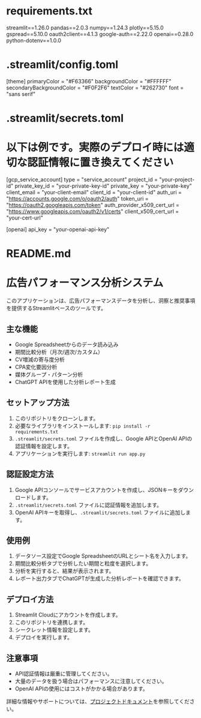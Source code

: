 # requirements.txt
streamlit==1.26.0
pandas==2.0.3
numpy==1.24.3
plotly==5.15.0
gspread==5.10.0
oauth2client==4.1.3
google-auth==2.22.0
openai==0.28.0
python-dotenv==1.0.0

# .streamlit/config.toml
[theme]
primaryColor = "#F63366"
backgroundColor = "#FFFFFF"
secondaryBackgroundColor = "#F0F2F6"
textColor = "#262730"
font = "sans serif"

# .streamlit/secrets.toml
# 以下は例です。実際のデプロイ時には適切な認証情報に置き換えてください
[gcp_service_account]
type = "service_account"
project_id = "your-project-id"
private_key_id = "your-private-key-id"
private_key = "your-private-key"
client_email = "your-client-email"
client_id = "your-client-id"
auth_uri = "https://accounts.google.com/o/oauth2/auth"
token_uri = "https://oauth2.googleapis.com/token"
auth_provider_x509_cert_url = "https://www.googleapis.com/oauth2/v1/certs"
client_x509_cert_url = "your-cert-url"

[openai]
api_key = "your-openai-api-key"

# README.md
# 広告パフォーマンス分析システム

このアプリケーションは、広告パフォーマンスデータを分析し、洞察と推奨事項を提供するStreamlitベースのツールです。

## 主な機能
- Google Spreadsheetからのデータ読み込み
- 期間比較分析（月次/週次/カスタム）
- CV増減の寄与度分析
- CPA変化要因分析
- 媒体グループ・パターン分析
- ChatGPT APIを使用した分析レポート生成

## セットアップ方法
1. このリポジトリをクローンします。
2. 必要なライブラリをインストールします: `pip install -r requirements.txt`
3. `.streamlit/secrets.toml` ファイルを作成し、Google APIとOpenAI APIの認証情報を設定します。
4. アプリケーションを実行します: `streamlit run app.py`

## 認証設定方法
1. Google APIコンソールでサービスアカウントを作成し、JSONキーをダウンロードします。
2. `.streamlit/secrets.toml` ファイルに認証情報を追加します。
3. OpenAI APIキーを取得し、`.streamlit/secrets.toml` ファイルに追加します。

## 使用例
1. データソース設定でGoogle SpreadsheetのURLとシート名を入力します。
2. 期間比較分析タブで分析したい期間と粒度を選択します。
3. 分析を実行すると、結果が表示されます。
4. レポート出力タブでChatGPTが生成した分析レポートを確認できます。

## デプロイ方法
1. Streamlit Cloudにアカウントを作成します。
2. このリポジトリを連携します。
3. シークレット情報を設定します。
4. デプロイを実行します。

## 注意事項
- API認証情報は厳重に管理してください。
- 大量のデータを扱う場合はパフォーマンスに注意してください。
- OpenAI APIの使用にはコストがかかる場合があります。

詳細な情報やサポートについては、[プロジェクトドキュメント](link-to-documentation)を参照してください。
